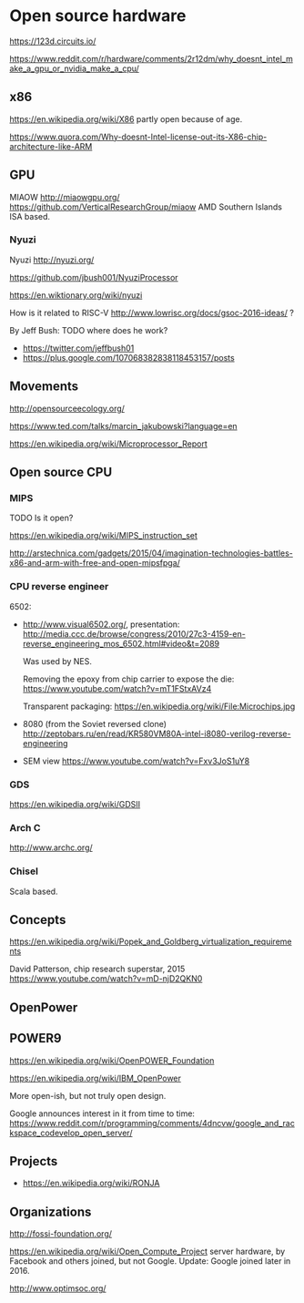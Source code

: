# Open source hardware

<https://123d.circuits.io/>

<https://www.reddit.com/r/hardware/comments/2r12dm/why_doesnt_intel_make_a_gpu_or_nvidia_make_a_cpu/>

## x86

<https://en.wikipedia.org/wiki/X86> partly open because of age.

<https://www.quora.com/Why-doesnt-Intel-license-out-its-X86-chip-architecture-like-ARM>

## GPU

MIAOW <http://miaowgpu.org/> <https://github.com/VerticalResearchGroup/miaow> AMD Southern Islands ISA based.

### Nyuzi

Nyuzi <http://nyuzi.org/>

<https://github.com/jbush001/NyuziProcessor>

<https://en.wiktionary.org/wiki/nyuzi>

How is it related to RISC-V http://www.lowrisc.org/docs/gsoc-2016-ideas/ ?

By Jeff Bush: TODO where does he work?

- https://twitter.com/jeffbush01
- https://plus.google.com/107068382838118453157/posts

## Movements

<http://opensourceecology.org/>

<https://www.ted.com/talks/marcin_jakubowski?language=en>

<https://en.wikipedia.org/wiki/Microprocessor_Report>

## Open source CPU

### MIPS

TODO Is it open?

<https://en.wikipedia.org/wiki/MIPS_instruction_set>

<http://arstechnica.com/gadgets/2015/04/imagination-technologies-battles-x86-and-arm-with-free-and-open-mipsfpga/>

### CPU reverse engineer

6502:

-   <http://www.visual6502.org/>, presentation: <http://media.ccc.de/browse/congress/2010/27c3-4159-en-reverse_engineering_mos_6502.html#video&t=2089>

    Was used by NES.

    Removing the epoxy from chip carrier to expose the die: <https://www.youtube.com/watch?v=mT1FStxAVz4>

    Transparent packaging: <https://en.wikipedia.org/wiki/File:Microchips.jpg>

-   8080 (from the Soviet reversed clone) <http://zeptobars.ru/en/read/KR580VM80A-intel-i8080-verilog-reverse-engineering>

-   SEM view <https://www.youtube.com/watch?v=Fxv3JoS1uY8>

### GDS

https://en.wikipedia.org/wiki/GDSII

### Arch C

http://www.archc.org/

### Chisel

Scala based.

## Concepts

<https://en.wikipedia.org/wiki/Popek_and_Goldberg_virtualization_requirements>

David Patterson, chip research superstar, 2015 <https://www.youtube.com/watch?v=mD-njD2QKN0>

## OpenPower

## POWER9

<https://en.wikipedia.org/wiki/OpenPOWER_Foundation>

<https://en.wikipedia.org/wiki/IBM_OpenPower>

More open-ish, but not truly open design.

Google announces interest in it from time to time: https://www.reddit.com/r/programming/comments/4dncvw/google_and_rackspace_codevelop_open_server/

## Projects

- <https://en.wikipedia.org/wiki/RONJA>

## Organizations

<http://fossi-foundation.org/>

<https://en.wikipedia.org/wiki/Open_Compute_Project> server hardware, by Facebook and others joined, but not Google. Update: Google joined later in 2016.

<http://www.optimsoc.org/>
